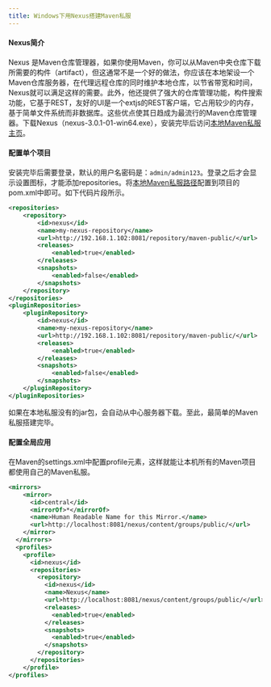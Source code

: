 ```yaml
---
title: Windows下用Nexus搭建Maven私服
---
```


#### Nexus简介

Nexus 是Maven仓库管理器，如果你使用Maven，你可以从Maven中央仓库下载所需要的构件（artifact），但这通常不是一个好的做法，你应该在本地架设一个Maven仓库服务器，在代理远程仓库的同时维护本地仓库，以节省带宽和时间，Nexus就可以满足这样的需要。此外，他还提供了强大的仓库管理功能，构件搜索功能，它基于REST，友好的UI是一个extjs的REST客户端，它占用较少的内存，基于简单文件系统而非数据库。这些优点使其日趋成为最流行的Maven仓库管理器。下载Nexus（nexus-3.0.1-01-win64.exe），安装完毕后访问[本地Maven私服主页](http://192.168.1.102:8081/)。

#### 配置单个项目

安装完毕后需要登录，默认的用户名密码是：<code>admin/admin123</code>。登录之后才会显示设置图标，才能添加repositories。将[本地Maven私服路径](http://192.168.1.102:8081/repository/maven-public/)配置到项目的pom.xml中即可。如下代码片段所示。

``` xml
<repositories>
    <repository>
        <id>nexus</id>
        <name>my-nexus-repository</name>
        <url>http://192.168.1.102:8081/repository/maven-public/</url>
        <releases>
            <enabled>true</enabled>
        </releases>
        <snapshots>
            <enabled>false</enabled>
        </snapshots>
    </repository>
</repositories>
<pluginRepositories>
    <pluginRepository>
        <id>nexus</id>
        <name>my-nexus-repository</name>
        <url>http://192.168.1.102:8081/repository/maven-public/</url>
        <releases>
            <enabled>true</enabled>
        </releases>
        <snapshots>
            <enabled>false</enabled>
        </snapshots>
    </pluginRepository>
</pluginRepositories>
```

如果在本地私服没有的jar包，会自动从中心服务器下载。至此，最简单的Maven私服搭建完毕。

#### 配置全局应用

在Maven的settings.xml中配置profile元素，这样就能让本机所有的Maven项目都使用自己的Maven私服。

```XML
<mirrors>
    <mirror>
      <id>central</id>
      <mirrorOf>*</mirrorOf>
      <name>Human Readable Name for this Mirror.</name>
      <url>http://localhost:8081/nexus/content/groups/public/</url>
    </mirror>
  </mirrors>
  <profiles>
    <profile>
      <id>nexus</id>
      <repositories>
        <repository>
          <id>nexus</id>
          <name>Nexus</name>
          <url>http://localhost:8081/nexus/content/groups/public/</url>
          <releases>
			<enabled>true</enabled>
		  </releases>
          <snapshots>
			<enabled>true</enabled>
		  </snapshots>
        </repository>
      </repositories>
    </profile>
</profiles>
```

